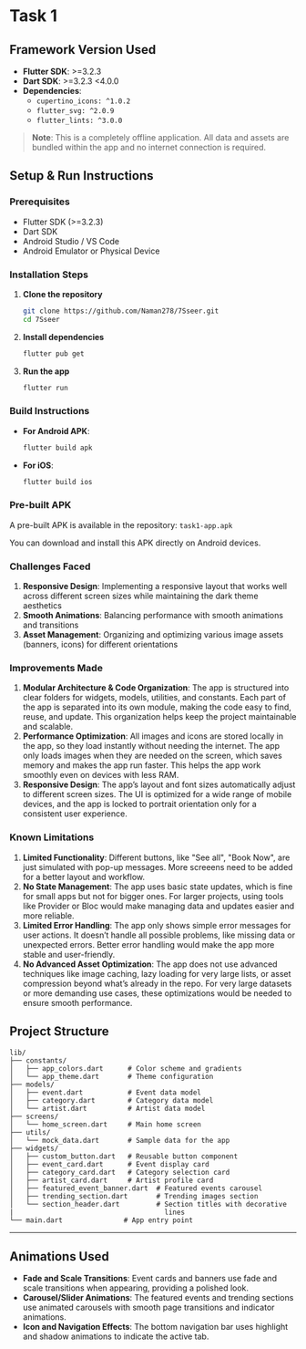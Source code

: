 # Task 1

## Framework Version Used

- **Flutter SDK**: >=3.2.3
- **Dart SDK**: >=3.2.3 <4.0.0
- **Dependencies**:
  - `cupertino_icons: ^1.0.2`
  - `flutter_svg: ^2.0.9`
  - `flutter_lints: ^3.0.0`

> **Note**: This is a completely offline application. All data and assets are bundled within the app and no internet connection is required.

## Setup & Run Instructions

### Prerequisites
- Flutter SDK (>=3.2.3)
- Dart SDK
- Android Studio / VS Code
- Android Emulator or Physical Device

### Installation Steps

1. **Clone the repository**
   ```bash
   git clone https://github.com/Naman278/7Sseer.git
   cd 7Sseer
   ```

2. **Install dependencies**
   ```bash
   flutter pub get
   ```

3. **Run the app**
   ```bash
   flutter run
   ```

### Build Instructions

- **For Android APK**:
  ```bash
  flutter build apk
  ```

- **For iOS**:
  ```bash
  flutter build ios
  ```

### Pre-built APK

A pre-built APK is available in the repository: `task1-app.apk`

You can download and install this APK directly on Android devices.


### Challenges Faced
1. **Responsive Design**: Implementing a responsive layout that works well across different screen sizes while maintaining the dark theme aesthetics
2. **Smooth Animations**: Balancing performance with smooth animations and transitions
3. **Asset Management**: Organizing and optimizing various image assets (banners, icons) for different orientations

### Improvements Made
1. **Modular Architecture & Code Organization**: The app is structured into clear folders for widgets, models, utilities, and constants. Each part of the app is separated into its own module, making the code easy to find, reuse, and update. This organization helps keep the project maintainable and scalable.
2. **Performance Optimization**: All images and icons are stored locally in the app, so they load instantly without needing the internet. The app only loads images when they are needed on the screen, which saves memory and makes the app run faster. This helps the app work smoothly even on devices with less RAM.
3. **Responsive Design**: The app’s layout and font sizes automatically adjust to different screen sizes. The UI is optimized for a wide range of mobile devices, and the app is locked to portrait orientation only for a consistent user experience.

### Known Limitations
1. **Limited Functionality**:  Different buttons, like "See all", "Book Now", are just simulated with pop-up messages. More screeens need to be added for a better layout and workflow.
2. **No State Management**: The app uses basic state updates, which is fine for small apps but not for bigger ones. For larger projects, using tools like Provider or Bloc would make managing data and updates easier and more reliable.
3. **Limited Error Handling**: The app only shows simple error messages for user actions. It doesn’t handle all possible problems, like missing data or unexpected errors. Better error handling would make the app more stable and user-friendly.
1. **No Advanced Asset Optimization**: The app does not use advanced techniques like image caching, lazy loading for very large lists, or asset compression beyond what’s already in the repo. For very large datasets or more demanding use cases, these optimizations would be needed to ensure smooth performance.



## Project Structure

```
lib/
├── constants/
│   ├── app_colors.dart      # Color scheme and gradients
│   └── app_theme.dart       # Theme configuration
├── models/
│   ├── event.dart           # Event data model
│   ├── category.dart        # Category data model
│   └── artist.dart          # Artist data model
├── screens/
│   └── home_screen.dart     # Main home screen
├── utils/
│   └── mock_data.dart       # Sample data for the app
├── widgets/
│   ├── custom_button.dart   # Reusable button component
│   ├── event_card.dart      # Event display card
│   ├── category_card.dart   # Category selection card
│   ├── artist_card.dart     # Artist profile card
│   ├── featured_event_banner.dart  # Featured events carousel
│   ├── trending_section.dart       # Trending images section
│   └── section_header.dart         # Section titles with decorative 
|                                     lines
└── main.dart               # App entry point
```

---

## Animations Used

- **Fade and Scale Transitions**: Event cards and banners use fade and scale transitions when appearing, providing a polished look.
- **Carousel/Slider Animations**: The featured events and trending sections use animated carousels with smooth page transitions and indicator animations.
- **Icon and Navigation Effects**: The bottom navigation bar uses highlight and shadow animations to indicate the active tab.


